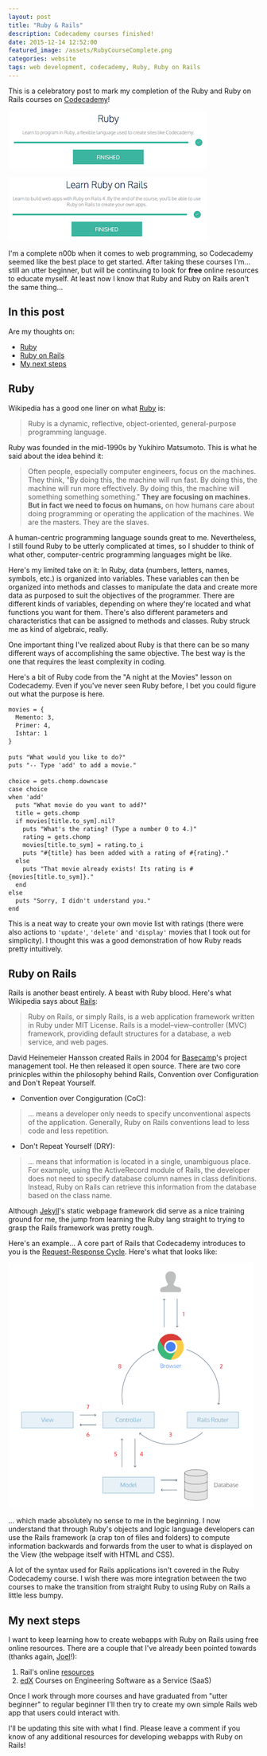 ```yaml
---
layout: post
title: "Ruby & Rails"
description: Codecademy courses finished!
date: 2015-12-14 12:52:00
featured_image: /assets/RubyCourseComplete.png
categories: website
tags: web development, codecademy, Ruby, Ruby on Rails
---
```

This is a celebratory post to mark my completion of the Ruby and Ruby on Rails courses on [Codecademy][]!

![RubyCourseComplete][]

![RailsCourseComplete][]

I'm a complete n00b when it comes to web programming, so Codecademy seemed like the best place to get started. After taking these courses I'm... still an utter beginner, but will be continuing to look for **free** online resources to educate myself. At least now I know that Ruby and Ruby on Rails aren't the same thing...

In this post 
------------
Are my thoughts on:

- [Ruby](#ruby)
- [Ruby on Rails](#ruby-on-rails)
- [My next steps](#my-next-steps)

Ruby
----
Wikipedia has a good one liner on what [Ruby][] is:

> Ruby is a dynamic, reflective, object-oriented, general-purpose programming language.

Ruby was founded in the mid-1990s by Yukihiro Matsumoto. This is what he said about the idea behind it:

> Often people, especially computer engineers, focus on the machines. They think, "By doing this, the machine will run fast. By doing this, the machine will run more effectively. By doing this, the machine will something something something." **They are focusing on machines. But in fact we need to focus on humans,** on how humans care about doing programming or operating the application of the machines. We are the masters. They are the slaves.

A human-centric programming language sounds great to me. Nevertheless, I still found Ruby to be utterly complicated at times, so I shudder to think of what other, computer-centric programming languages might be like.

Here's my limited take on it: In Ruby, data (numbers, letters, names, symbols, etc.) is organized into variables. These variables can then be organized into methods and classes to manipulate the data and create more data as purposed to suit the objectives of the programmer. There are different kinds of variables, depending on where they're located and what functions you want for them. There's also different parameters and characteristics that can be assigned to methods and classes. Ruby struck me as kind of algebraic, really.

One important thing I've realized about Ruby is that there can be so many different ways of accomplishing the same objective. The best way is the one that requires the least complexity in coding.

Here's a bit of Ruby code from the "A night at the Movies" lesson on Codecademy. Even if you've never seen Ruby before, I bet you could figure out what the purpose is here.

	movies = {
	  Memento: 3,
	  Primer: 4,
	  Ishtar: 1
	}

	puts "What would you like to do?"
	puts "-- Type 'add' to add a movie."

	choice = gets.chomp.downcase
	case choice
	when 'add'
	  puts "What movie do you want to add?"
	  title = gets.chomp
	  if movies[title.to_sym].nil?
	    puts "What's the rating? (Type a number 0 to 4.)"
	    rating = gets.chomp
	    movies[title.to_sym] = rating.to_i
	    puts "#{title} has been added with a rating of #{rating}."
	  else
	    puts "That movie already exists! Its rating is #{movies[title.to_sym]}."
	  end
	else
	  puts "Sorry, I didn't understand you."
	end

This is a neat way to create your own movie list with ratings (there were also actions to `'update'`, `'delete'` and `'display'` movies that I took out for simplicity). I thought this was a good demonstration of how Ruby reads pretty intuitively.

Ruby on Rails
-------------
Rails is another beast entirely. A beast with Ruby blood. Here's what Wikipedia says about [Rails][]:

> Ruby on Rails, or simply Rails, is a web application framework written in Ruby under MIT License. Rails is a model–view–controller (MVC) framework, providing default structures for a database, a web service, and web pages.

David Heinemeier Hansson created Rails in 2004 for [Basecamp][]'s project management tool. He then released it open source. There are two core prinicples within the philosophy behind Rails, Convention over Configuration and Don't Repeat Yourself.

- Convention over Congiguration (CoC):

> ... means a developer only needs to specify unconventional aspects of the application. Generally, Ruby on Rails conventions lead to less code and less repetition.

- Don't Repeat Yourself (DRY):

> ... means that information is located in a single, unambiguous place. For example, using the ActiveRecord module of Rails, the developer does not need to specify database column names in class definitions. Instead, Ruby on Rails can retrieve this information from the database based on the class name.

Although [Jekyll][]'s static webpage framework did serve as a nice training ground for me, the jump from learning the Ruby lang straight to trying to grasp the Rails framework was pretty rough. 

Here's an example... A core part of Rails that Codecademy introduces to you is the [Request-Response Cycle][]. Here's what that looks like:

![RequestResponseCycle][]

... which made absolutely no sense to me in the beginning. I now understand that through Ruby's objects and logic language developers can use the Rails framework (a crap ton of files and folders) to compute information backwards and forwards from the user to what is displayed on the View (the webpage itself with HTML and CSS).

A lot of the syntax used for Rails applications isn't covered in the Ruby Codecademy course. I wish there was more integration between the two courses to make the transition from straight Ruby to using Ruby on Rails a little less bumpy.

My next steps
-------------

I want to keep learning how to create webapps with Ruby on Rails using free online resources. There are a couple that I've already been pointed towards (thanks again, [Joel][]!):

1. Rail's online [resources][]
2. [edX][] Courses on Engineering Software as a Service (SaaS)

Once I work through more courses and have graduated from "utter beginner" to regular beginner I'll then try to create my own simple Rails web app that users could interact with. 

I'll be updating this site with what I find. Please leave a comment if you know of any additional resources for developing webapps with Ruby on Rails!

[Codecademy]: https://www.codecademy.com
[Ruby]: https://en.wikipedia.org/wiki/Ruby_(programming_language)
[Rails]: https://en.wikipedia.org/wiki/Ruby_on_Rails
[Basecamp]: https://basecamp.com/?source=rails
[Jekyll]: https://jekyllrb.com
[Request-Response Cycle]: https://www.codecademy.com/articles/request-response-cycle-dynamic
[Joel]: http://www.jgraycar.com
[resources]: http://rubyonrails.org/documentation/
[edX]: https://www.edx.org

[RubyCourseComplete]: /assets/RubyCourseComplete.png
[RailsCourseComplete]: /assets/RailsCourseComplete.png
[RequestResponseCycle]: /assets/RequestResponseCycle.png "Source: Codecademy.com"